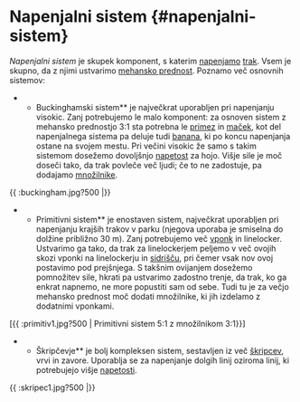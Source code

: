 # Napenjalni sistem {#napenjalni-sistem}

*Napenjalni sistem* je skupek komponent, s katerim
[napenjamo](/napenjanje) [trak](/trak). Vsem je
skupno, da z njimi ustvarimo [mehansko
prednost](/mehanska-prednost). Poznamo več osnovnih sistemov:

-   -   Buckinghamski sistem\*\* je največkrat uporabljen pri napenjanju
        visokic. Zanj potrebujemo le malo komponent: za osnoven sistem z
        mehansko prednostjo 3:1 sta potrebna le
        [primez](/primež) in [maček](/maček), kot
        del napenjalnega sistema pa deluje tudi
        [banana](/banana), ki po koncu napenjanja ostane na
        svojem mestu. Pri večini visokic že samo s takim sistemom
        dosežemo dovoljšnjo [napetost](/napetost) za hojo.
        Višje sile je moč doseči tako, da trak povleče več ljudi; če to
        ne zadostuje, pa dodajamo [množilnike](/množilnik).

{{ :buckingham.jpg?500 \|}}

-   -   Primitivni sistem\*\* je enostaven sistem, največkrat uporabljen
        pri napenjanju krajših trakov v parku (njegova uporaba je
        smiselna do dolžine približno 30 m). Zanj potrebujemo več
        [vponk](/vponka) in linelocker. Ustvarimo ga tako, da
        trak za linelockerjem peljemo v več ovojih skozi vponki na
        linelockerju in [sidrišču](/sidrišče), pri čemer vsak
        nov ovoj postavimo pod prejšnjega. S takšnim ovijanjem dosežemo
        pomnožitev sile, hkrati pa ustvarimo zadostno trenje, da trak,
        ko ga enkrat napnemo, ne more popustiti sam od sebe. Tudi tu je
        za večjo mehansko prednost moč dodati množilnike, ki jih
        izdelamo z dodatnimi vponkami.

\[{{ :primitiv1.jpg?500 \| Primitivni sistem 5:1 z množilnikom 3:1}}\]

-   -   Škripčevje\*\* je bolj kompleksen sistem, sestavljen iz več
        [škripcev](/škripec), vrvi in zavore. Uporablja se za
        napenjanje dolgih linij oziroma linij, ki potrebujejo višje
        [napetosti](/napetost).

{{ :skripec1.jpg?500 \|}}

